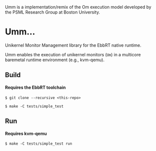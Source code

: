 Umm is a implementation/remix of the Om execution model developed by the PSML Research Group at Boston University.

# Umm…
Unikernel Monitor Management library for the EbbRT native runtime.

Umm enables the execution of unikernel monitors (`Um`) in a multicore baremetal runtime environment (e.g., kvm-qemu).

## Build
#### Requires the EbbRT toolchain

```$ git clone --recursive <this-repo>```

```$ make -C tests/simple_test```

## Run 
#### Requires kvm-qemu

```$ make -C tests/simple_test run ```
